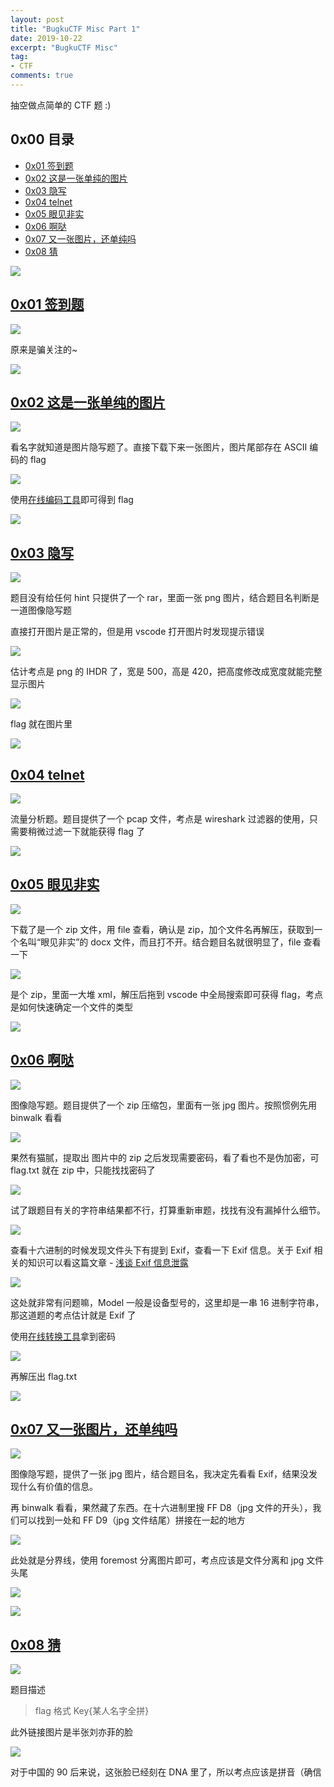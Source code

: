```yaml
---
layout: post
title: "BugkuCTF Misc Part 1"
date: 2019-10-22
excerpt: "BugkuCTF Misc"
tag:
- CTF
comments: true
---
```


抽空做点简单的 CTF 题 :)

## 0x00 目录

- [0x01 签到题](#1)
- [0x02 这是一张单纯的图片](#2)
- [0x03 隐写](#3)
- [0x04 telnet](#4)
- [0x05 眼见非实](#5)
- [0x06 啊哒](#6)
- [0x07 又一张图片，还单纯吗](#7)
- [0x08 猜](#8)

![](https://github.com/Aquilao/Blog/raw/master/assets/img/BugkuCTF-img/Misc1/Misc1.png)


<span id = "1">

## [0x01 签到题](https://ctf.bugku.com/challenges#%E7%AD%BE%E5%88%B0%E9%A2%98)

![](https://github.com/Aquilao/Blog/raw/master/assets/img/BugkuCTF-img/Misc1/1_1.png)

原来是骗关注的~

![](https://github.com/Aquilao/Blog/raw/master/assets/img/BugkuCTF-img/Misc1/1_2.png)



<span id = "2">

## [0x02 这是一张单纯的图片](https://ctf.bugku.com/challenges#%E8%BF%99%E6%98%AF%E4%B8%80%E5%BC%A0%E5%8D%95%E7%BA%AF%E7%9A%84%E5%9B%BE%E7%89%87)

![](https://github.com/Aquilao/Blog/raw/master/assets/img/BugkuCTF-img/Misc1/2_1.png)

看名字就知道是图片隐写题了。直接下载下来一张图片，图片尾部存在 ASCII 编码的 flag

![](https://github.com/Aquilao/Blog/raw/master/assets/img/BugkuCTF-img/Misc1/2_2.png)

使用[在线编码工具](http://www.atool9.com/chinese2unicode.php)即可得到 flag

![](https://github.com/Aquilao/Blog/raw/master/assets/img/BugkuCTF-img/Misc1/2_3.png)



<span id = "3">

## [0x03 隐写](https://ctf.bugku.com/challenges#%E9%9A%90%E5%86%99)

![](https://github.com/Aquilao/Blog/raw/master/assets/img/BugkuCTF-img/Misc1/3_1.png)

题目没有给任何 hint 只提供了一个 rar，里面一张 png 图片，结合题目名判断是一道图像隐写题

直接打开图片是正常的，但是用 vscode 打开图片时发现提示错误

![](https://github.com/Aquilao/Blog/raw/master/assets/img/BugkuCTF-img/Misc1/3_2.png)

估计考点是 png 的 IHDR 了，宽是 500，高是 420，把高度修改成宽度就能完整显示图片

![](https://github.com/Aquilao/Blog/raw/master/assets/img/BugkuCTF-img/Misc1/3_3.png)

flag 就在图片里

![](https://github.com/Aquilao/Blog/raw/master/assets/img/BugkuCTF-img/Misc1/3_4.png)



<span id = "4">

## [0x04 telnet](https://ctf.bugku.com/challenges#telnet)

![](https://github.com/Aquilao/Blog/raw/master/assets/img/BugkuCTF-img/Misc1/4_1.png)

流量分析题。题目提供了一个 pcap 文件，考点是 wireshark 过滤器的使用，只需要稍微过滤一下就能获得 flag 了

![](https://github.com/Aquilao/Blog/raw/master/assets/img/BugkuCTF-img/Misc1/4_2.png)



<span id = "5">

## [0x05 眼见非实](https://ctf.bugku.com/challenges#%E7%9C%BC%E8%A7%81%E9%9D%9E%E5%AE%9E(ISCCCTF))

![](https://github.com/Aquilao/Blog/raw/master/assets/img/BugkuCTF-img/Misc1/5_1.png)

下载了是一个 zip 文件，用 file 查看，确认是 zip，加个文件名再解压，获取到一个名叫“眼见非实”的 docx 文件，而且打不开。结合题目名就很明显了，file 查看一下

![](https://github.com/Aquilao/Blog/raw/master/assets/img/BugkuCTF-img/Misc1/5_2.png)

是个 zip，里面一大堆 xml，解压后拖到 vscode 中全局搜索即可获得 flag，考点是如何快速确定一个文件的类型

![](https://github.com/Aquilao/Blog/raw/master/assets/img/BugkuCTF-img/Misc1/5_3.png)



<span id = "6">

## [0x06 啊哒](https://ctf.bugku.com/challenges#%E5%95%8A%E5%93%92)

![](https://github.com/Aquilao/Blog/raw/master/assets/img/BugkuCTF-img/Misc1/6_1.png)

图像隐写题。题目提供了一个 zip 压缩包，里面有一张 jpg 图片。按照惯例先用 binwalk 看看

![](https://github.com/Aquilao/Blog/raw/master/assets/img/BugkuCTF-img/Misc1/6_2.png)

果然有猫腻，提取出 图片中的 zip 之后发现需要密码，看了看也不是伪加密，可 flag.txt 就在 zip 中，只能找找密码了

![](https://github.com/Aquilao/Blog/raw/master/assets/img/BugkuCTF-img/Misc1/6_3.png)

试了跟题目有关的字符串结果都不行，打算重新审题，找找有没有漏掉什么细节。

![](https://github.com/Aquilao/Blog/raw/master/assets/img/BugkuCTF-img/Misc1/6_4.png)

查看十六进制的时候发现文件头下有提到 Exif，查看一下 Exif 信息。关于 Exif 相关的知识可以看这篇文章 - [浅谈 Exif 信息泄露](https://aquilao.github.io/Blog/Exif/)

![](https://github.com/Aquilao/Blog/raw/master/assets/img/BugkuCTF-img/Misc1/6_5.png)

这处就非常有问题嘛，Model 一般是设备型号的，这里却是一串 16 进制字符串，那这道题的考点估计就是 Exif 了

使用[在线转换工具](https://www.bejson.com/convert/ox2str/)拿到密码

![](https://github.com/Aquilao/Blog/raw/master/assets/img/BugkuCTF-img/Misc1/6_6.png)

再解压出 flag.txt

![](https://github.com/Aquilao/Blog/raw/master/assets/img/BugkuCTF-img/Misc1/6_7.png)



<span id = "7">

## [0x07 又一张图片，还单纯吗](https://ctf.bugku.com/challenges#%E5%8F%88%E4%B8%80%E5%BC%A0%E5%9B%BE%E7%89%87%EF%BC%8C%E8%BF%98%E5%8D%95%E7%BA%AF%E5%90%97)

![](https://github.com/Aquilao/Blog/raw/master/assets/img/BugkuCTF-img/Misc1/7_1.png)

图像隐写题，提供了一张 jpg 图片，结合题目名，我决定先看看 Exif，结果没发现什么有价值的信息。

再 binwalk 看看，果然藏了东西。在十六进制里搜 FF D8（jpg 文件的开头），我们可以找到一处和 FF D9（jpg 文件结尾）拼接在一起的地方

![](https://github.com/Aquilao/Blog/raw/master/assets/img/BugkuCTF-img/Misc1/7_2.png)

此处就是分界线，使用 foremost 分离图片即可，考点应该是文件分离和 jpg 文件头尾

![](https://github.com/Aquilao/Blog/raw/master/assets/img/BugkuCTF-img/Misc1/7_3.png)

![](https://github.com/Aquilao/Blog/raw/master/assets/img/BugkuCTF-img/Misc1/7_4.png)



<span id = "8">

## [0x08 猜](https://ctf.bugku.com/challenges#%E7%8C%9C)

![](https://github.com/Aquilao/Blog/raw/master/assets/img/BugkuCTF-img/Misc1/8_1.png)

题目描述

> flag 格式 Key{某人名字全拼}

此外链接图片是半张刘亦菲的脸

![](https://github.com/Aquilao/Blog/raw/master/assets/img/BugkuCTF-img/Misc1/8_2.png)

对于中国的 90 后来说，这张脸已经刻在 DNA 里了，所以考点应该是拼音（确信